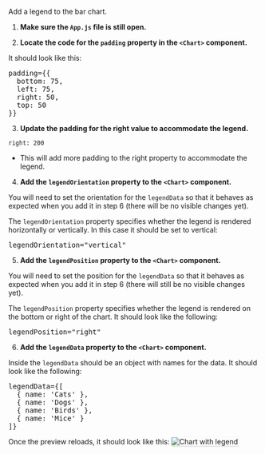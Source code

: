 Add a legend to the bar chart.

1) <strong>Make sure the `App.js` file is still open.</strong>

2) <strong>Locate the code for the `padding` property in the `<Chart>` component.</strong>

It should look like this:

<pre class="file">
padding={{
  bottom: 75,
  left: 75,
  right: 50,
  top: 50
}}
</pre>

3) <strong>Update the padding for the right value to accommodate the legend.</strong>

`right: 200`

- This will add more padding to the right property to accommodate the legend.

4) <strong>Add the `legendOrientation` property to the `<Chart>` component.</strong>

You will need to set the orientation for the `legendData` so that it behaves as
expected when you add it in step 6 (there will be no visible changes yet).

The `legendOrientation` property specifies whether the legend is rendered
horizontally or vertically. In this case it should be set to vertical:

<pre class="file" data-target="clipboard">
legendOrientation=&quot;vertical&quot;
</pre>

5) <strong>Add the `legendPosition` property to the `<Chart>` component.</strong>

You will need to set the position for the `legendData` so that it behaves as
expected when you add it in step 6 (there will still be no visible changes yet).

The `legendPosition` property specifies whether the legend is rendered on the
bottom or right of the chart. It should look like the following:

<pre class="file" data-target="clipboard">
legendPosition=&quot;right&quot;
</pre>

6) <strong>Add the `legendData` property to the `<Chart>` component.</strong>

Inside the `legendData` should be an object with names for the data. It should
look like the following:

<pre class="file" data-target="clipboard">
legendData={[
  { name: &#39;Cats&#39; },
  { name: &#39;Dogs&#39; },
  { name: &#39;Birds&#39; },
  { name: &#39;Mice&#39; }
]}
</pre>

Once the preview reloads, it should look like this:
<img src="bar-chart/assets/legend.png" alt="Chart with legend"
style="box-shadow: rgba(3, 3, 3, 0.2) 0px 1.25px 2.5px 0px;" />
